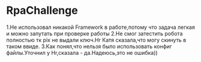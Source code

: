 # RpaChallenge
1.Не использовал никакой Framework в работе,потому что задача легкая и можно запутать при проверке работы
2.Не смог затестить робота полностью тк pix не выдали ключ.Hr Катя сказала,что могу скинуть в таком ввиде.
3.Как понял,что нельзя было использовать конфиг файлы.Уточнил у Hr,сказала - да.Надеюсь,это не ошибка))
